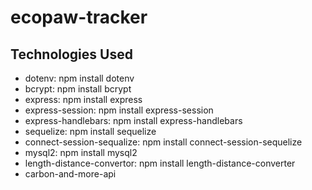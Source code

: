 # ecopaw-tracker

## Technologies Used
* dotenv: npm install dotenv
* bcrypt: npm install bcrypt
* express: npm install express
* express-session: npm install express-session
* express-handlebars: npm install express-handlebars
* sequelize: npm install sequelize
* connect-session-sequalize: npm install connect-session-sequelize
* mysql2: npm install mysql2
* length-distance-convertor: npm install length-distance-converter
* carbon-and-more-api
